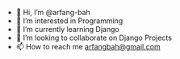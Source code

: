 - 👋 Hi, I’m @arfang-bah
- 👀 I’m interested in Programming
- 🌱 I’m currently learning Django
- 💞️ I’m looking to collaborate on Django Projects
- 📫 How to reach me arfangbah@gmail.com

<!---
arfang-bah/arfang-bah is a ✨ special ✨ repository because its `README.md` (this file) appears on your GitHub profile.
You can click the Preview link to take a look at your changes.
--->
